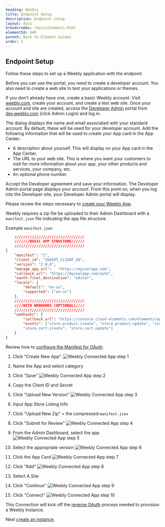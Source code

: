 ```yaml
---
heading: Weebly
title: Endpoint Setup
description: Endpoint setup
layout: docs
breadcrumbs: /docs/elements.html
elementId: 449
parent: Back to Element Guides
order: 5
---
```


## Endpoint Setup

Follow these steps to set up a Weebly application with the endpoint.

Before you can use the portal, you need to create a developer account. You also need to create a web site to test your applications or themes.

If you don't already have one, create a basic Weebly account. Visit [weebly.com](weebly.com), create your account, and create a test web site. Once your account and site are created, access the [Developer Admin](https://www.weebly.com/developer-admin/) portal from [dev.weebly.com](dev.weebly.com) (click Admin Login) and log in.

The dialog displays the name and email associated with your standard account. By default, these will be used for your developer account. Add the following information that will be used to create your App card in the App Center:

* A description about yourself. This will display on your App card in the App Center.
* The URL to your web site. This is where you want your customers to visit for more information about your app, your other products and services, your company, etc.
* An optional phone number.

Accept the Developer agreement and save your information. The Developer Admin portal page displays your account. From this point on, when you log into the Developer site, your Developer Admin portal will display.

Please review the steps necessary to [create your Weebly App](https://dev.weebly.com/develop-an-app.html).

Weebly requires a zip file be uploaded to their Admin Dashboard with a `manifest.json` file indicating the app file structure.

Example `manifest.json`

```JSON
	////////////////////////////////
	///////BASIC APP STRUCTURE//////
	////////////////////////////////
{
	"manifest": "1",
	"client_id": "INSERT_CLIENT_ID",
	"version": "2.0.0",
	"manage_app_url":	"https://mycoolapp.com",
	"callback_url": "https://mycoolapp.com/auth",
	"oauth_final_destination": "editor",
	"locale": {
		"default": "en-us",
		"supported": ["en-us"]
	},
	////////////////////////////////
	////WITH WEBHOOKS (OPTIONAL)////
	////////////////////////////////
	"webhooks": {
		"callback_url": "https://console.cloud-elements.com/elements/api-v2/weebly/events",
		"events": ["store.product.create", "store.product.update", "store.product.delete",
		"store.cart.create", "store.cart.update"]
	}
}
```

Review how to [configure the Manifest for OAuth](https://dev.weebly.com/authentication-using-oauth2.html).

1. Click “Create New App”.
![Weebly Connected App step 1](http://cloud-elements.com/wp-content/uploads/2016/04/WeeblyAPI1.png)

2. Name the App and select category

3. Click “Save”
![Weebly Connected App step 2](http://cloud-elements.com/wp-content/uploads/2016/04/WeeblyAPI2.png)

4. Copy the Client ID and Secret

5. Click "Upload New Version"
![Weebly Connected App step 3](http://cloud-elements.com/wp-content/uploads/2016/04/WeeblyAPI3.png)

6. Input App Store Listing Info

7. Click "Upload New Zip" > the compressed `manifest.json`

8. Click "Submit for Review"
![Weebly Connected App step 4](http://cloud-elements.com/wp-content/uploads/2016/04/WeeblyAPI4.png)

9. From the Admin Dashboard, select the app
![Weebly Connected App step 5](http://cloud-elements.com/wp-content/uploads/2016/04/WeeblyAPI5.png)

10. Select the appropriate version
![Weebly Connected App step 6](http://cloud-elements.com/wp-content/uploads/2016/04/WeeblyAPI6.png)

11. Click the App Card
![Weebly Connected App step 7](http://cloud-elements.com/wp-content/uploads/2016/04/WeeblyAPI7.png)

12. Click "Add"
![Weebly Connected App step 8](http://cloud-elements.com/wp-content/uploads/2016/04/WeeblyAPI8.png)

13. Select A Site

14. Click "Continue"
![Weebly Connected App step 9](http://cloud-elements.com/wp-content/uploads/2016/04/WeeblyAPI9.png)

15. Click "Connect"
![Weebly Connected App step 10](http://cloud-elements.com/wp-content/uploads/2016/04/WeeblyAPI10.png)

This Connection will kick off the [reverse OAuth](https://dev.weebly.com/authentication-using-oauth2.html) process needed to provision a Weebly Instance.

Next [create an instance](weebly-create-instance.html).
